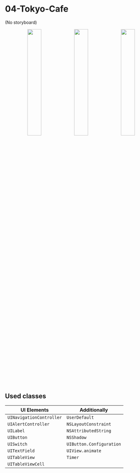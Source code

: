 # 04-Tokyo-Cafe

(No storyboard)

<p align=center>
  <img src="https://user-images.githubusercontent.com/80542175/173512657-ad50c288-ce33-40eb-b4b4-5165f577fc90.gif" width=30%>
  <img src="https://user-images.githubusercontent.com/80542175/173512693-9e39b918-234d-4076-b3c5-435c87b1b9cd.gif" width=30%>
  <img src="https://user-images.githubusercontent.com/80542175/173512728-51402def-b1b7-4e9e-acdf-f31f2da46774.gif" width=30%>
</p>

## Used classes

| UI Elements | Additionally |
--- | ---
| `UINavigationController` | `UserDefault`
| `UIAlertController` | `NSLayoutConstraint`
| `UILabel` | `NSAttributedString`
| `UIButton` | `NSShadow`
| `UISwitch` | `UIButton.Configuration`
| `UITextField` | `UIView.animate`
| `UITableView` | `Timer`
| `UITableViewCell` |
